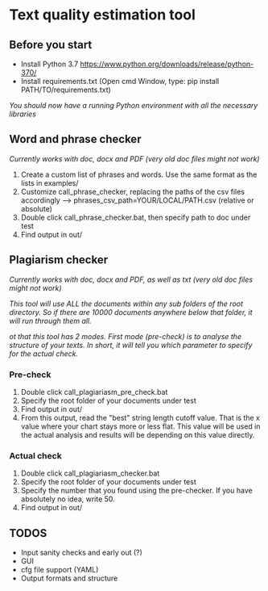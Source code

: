 # Text quality estimation tool

## Before you start
* Install Python 3.7 https://www.python.org/downloads/release/python-370/
* Install requirements.txt (Open cmd Window, type: pip install PATH/TO/requirements.txt)

*You should now have a running Python environment with all the necessary libraries*

## Word and phrase checker
*Currently works with doc, docx and PDF (very old doc files might not work)*
1. Create a custom list of phrases and words. Use the same format as the lists in examples/
2. Customize call_phrase_checker, replacing the paths of the csv files accordingly --> phrases_csv_path=YOUR/LOCAL/PATH.csv (relative or absolute)
3. Double click call_phrase_checker.bat, then specify path to doc under test
4. Find output in out/

## Plagiarism checker
*Currently works with doc, docx and PDF, as well as txt (very old doc files might not work)*

*This tool will use ALL the documents within any sub folders of the root directory. So if there are 10000 documents anywhere below that folder, it will run through them all.*

*ot that this tool has 2 modes. First mode (pre-check) is to analyse the structure of your texts. In short, it will tell you which parameter to specify for the actual check.*

### Pre-check
1. Double click call_plagiariasm_pre_check.bat
2. Specify the root folder of your documents under test
3. Find output in out/
4. From this output, read the "best" string length cutoff value. That is the x value where your chart stays more or less flat. This value will be used in the actual analysis and results will be depending on this value directly.

### Actual check
1. Double click call_plagiariasm_checker.bat
2. Specify the root folder of your documents under test
3. Specify the number that you found using the pre-checker. If you have absolutely no idea, write 50.
4. Find output in out/

## TODOS
* Input sanity checks and early out (?)
* GUI
* cfg file support (YAML)
* Output formats and structure